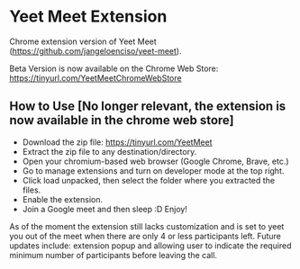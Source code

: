 # Yeet Meet Extension

Chrome extension version of Yeet Meet (https://github.com/jangeloenciso/yeet-meet).

Beta Version is now available on the Chrome Web Store: https://tinyurl.com/YeetMeetChromeWebStore

## How to Use [No longer relevant, the extension is now available in the chrome web store]

- Download the zip file: https://tinyurl.com/YeetMeet
- Extract the zip file to any destination/directory.
- Open your chromium-based web browser (Google Chrome, Brave, etc.)
- Go to manage extensions and turn on developer mode at the top right.
- Click load unpacked, then select the folder where you extracted the files.
- Enable the extension.
- Join a Google meet and then sleep :D Enjoy!

As of the moment the extension still lacks customization and is set to yeet you out of the meet when there are only 4 or less participants left. Future updates include: extension popup and allowing user to indicate the required minimum number of participants before leaving the call.
